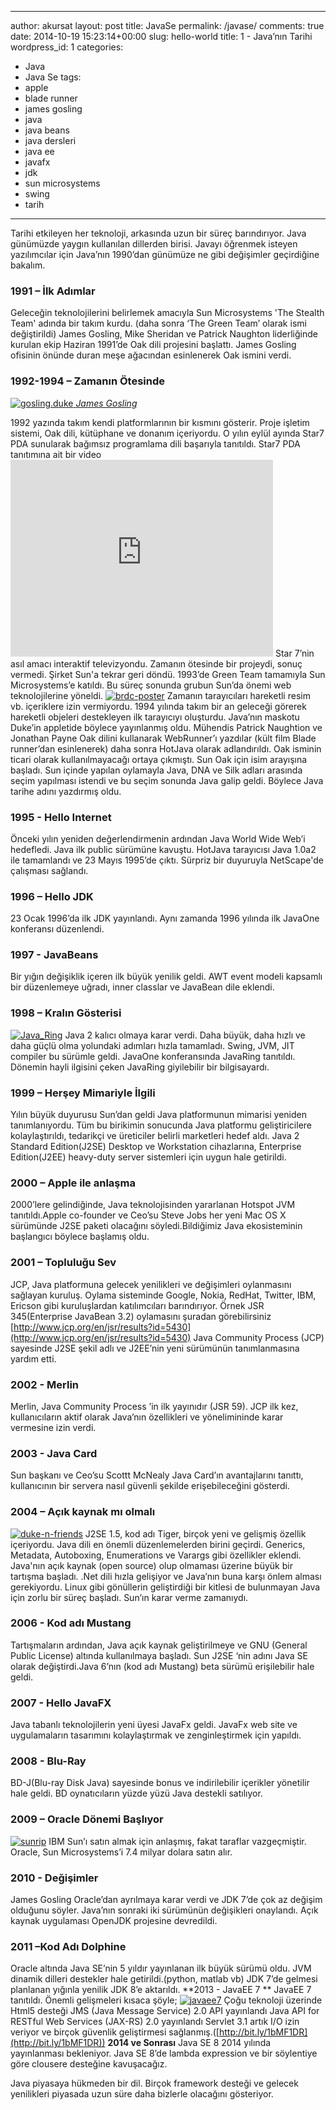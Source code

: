  ---
author: akursat
layout: post
title: JavaSe
permalink: /javase/
comments: true
date: 2014-10-19 15:23:14+00:00
slug: hello-world
title: 1 - Java’nın Tarihi
wordpress_id: 1
categories:
- Java
- Java Se
tags:
- apple
- blade runner
- james gosling
- java
- java beans
- java dersleri
- java ee
- javafx
- jdk
- sun microsystems
- swing
- tarih
---

Tarihi etkileyen her teknoloji, arkasında uzun bir süreç barındırıyor. Java günümüzde yaygın kullanılan dillerden birisi. Javayı öğrenmek isteyen yazılımcılar için Java’nın 1990’dan günümüze ne gibi değişimler geçirdiğine bakalım.


### **1991 – İlk Adımlar**

Geleceğin teknolojilerini belirlemek amacıyla Sun Microsystems 'The Stealth Team' adında bir takım kurdu. (daha sonra ‘The Green Team’ olarak ismi değiştirildi) James Gosling, Mike Sheridan ve Patrick Naughton liderliğinde kurulan ekip Haziran 1991’de Oak dili projesini başlattı. James Gosling ofisinin önünde duran meşe ağacından esinlenerek Oak ismini verdi.


### **1992-1994 – Zamanın Ötesinde**

[![gosling.duke](http://www.akursat.com/wp-content/uploads/2013/06/gosling.duke_.jpg)
 _James Gosling_](http://www.akursat.com/wp-content/uploads/2013/06/gosling.duke_.jpg)


1992 yazında takım kendi platformlarının bir kısmını gösterir. Proje işletim sistemi, Oak dili, kütüphane ve donanım içeriyordu. O yılın eylül ayında Star7 PDA sunularak bağımsız programlama dili başarıyla tanıtıldı.
 Star7 PDA tanıtımına ait bir video 
	<iframe width="420" height="315" src="https://www.youtube.com/embed/Ahg8OBYixL0" frameborder="0" allowfullscreen></iframe>
	Star 7’nin asıl amacı interaktif televizyondu. Zamanın ötesinde bir projeydi, sonuç vermedi. Şirket Sun'a tekrar geri döndü. 1993’de Green Team tamamıyla Sun Microsystems’e katıldı. Bu süreç sonunda grubun Sun’da önemi web teknolojilerine yöneldi.
  [![brdc-poster](http://www.akursat.com/wp-content/uploads/2013/06/brdc-poster.jpg)](http://www.akursat.com/wp-content/uploads/2013/06/brdc-poster.jpg) 
	Zamanın tarayıcıları hareketli resim vb. içeriklere izin vermiyordu. 1994 yılında takım bir an geleceği görerek hareketli objeleri destekleyen ilk tarayıcıyı oluşturdu. Java’nın maskotu Duke’in appletide böylece yayınlanmış oldu. Mühendis Patrick Naughtion ve Jonathan Payne Oak dilini kullanarak WebRunner’ı yazdılar (kült film Blade runner’dan esinlenerek) daha sonra HotJava olarak adlandırıldı. Oak isminin ticari olarak kullanılmayacağı ortaya çıkmıştı. Sun Oak için isim arayışına başladı. Sun içinde yapılan oylamayla Java, DNA ve Silk adları arasında seçim yapılması istendi ve bu seçim sonunda Java galip geldi. Böylece Java tarihe adını yazdırmış oldu.


### **1995 - Hello Internet**


Önceki yılın yeniden değerlendirmenin ardından Java World Wide Web’i hedefledi. Java ilk public sürümüne kavuştu. HotJava tarayıcısı Java 1.0a2 ile tamamlandı ve 23 Mayıs 1995’de çıktı. Sürpriz bir duyuruyla NetScape'de çalışması sağlandı.


### **1996 – Hello JDK**


23 Ocak 1996’da ilk JDK yayınlandı. Aynı zamanda 1996 yılında ilk JavaOne konferansı düzenlendi.


### **1997 - JavaBeans**


Bir yığın değişiklik içeren ilk büyük yenilik geldi. AWT event modeli kapsamlı bir düzenlemeye uğradı, inner classlar ve JavaBean dile eklendi.


### **1998 – Kralın Gösterisi**


[![Java_Ring](http://www.akursat.com/wp-content/uploads/2013/06/Java_Ring.jpg)](http://www.akursat.com/wp-content/uploads/2013/06/Java_Ring.jpg) Java 2 kalıcı olmaya karar verdi. Daha büyük, daha hızlı ve daha güçlü olma yolundaki adımları hızla tamamladı. Swing, JVM, JIT compiler bu sürümle geldi. JavaOne konferansında JavaRing tanıtıldı. Dönemin hayli ilgisini çeken JavaRing giyilebilir bir bilgisayardı.


### **1999 – Herşey Mimariyle İlgili**


Yılın büyük duyurusu Sun’dan geldi Java platformunun mimarisi yeniden tanımlanıyordu. Tüm bu birikimin sonucunda Java platformu geliştiricilere kolaylaştırıldı, tedarikçi ve üreticiler belirli marketleri hedef aldı. Java 2 Standard Edition(J2SE) Desktop ve Workstation cihazlarına, Enterprise Edition(J2EE) heavy-duty server sistemleri için uygun hale getirildi.


### **2000 – Apple ile anlaşma**


2000’lere gelindiğinde, Java teknolojisinden yararlanan Hotspot JVM tanıtıldı.Apple co-founder ve Ceo’su Steve Jobs her yeni Mac OS X sürümünde J2SE paketi olacağını söyledi.Bildiğimiz Java ekosisteminin başlangıcı böylece başlamış oldu.


### **2001 – Topluluğu Sev**


JCP, Java platformuna gelecek yenilikleri ve değişimleri oylanmasını sağlayan kuruluş. Oylama sisteminde Google, Nokia, RedHat, Twitter, IBM, Ericson gibi kuruluşlardan katılımcıları barındırıyor. Örnek JSR 345(Enterprise JavaBean 3.2) oylamasını şuradan görebilirsiniz [http://www.jcp.org/en/jsr/results?id=5430](http://www.jcp.org/en/jsr/results?id=5430) Java Community Process (JCP) sayesinde J2SE şekil adlı ve J2EE’nin yeni sürümünün tanımlanmasına yardım etti.


### **2002 - Merlin**


Merlin, Java Community Process ’in ilk yayınıdır (JSR 59). JCP ilk kez, kullanıcıların aktif olarak Java’nın özellikleri ve yönelimininde karar vermesine izin verdi.


### **2003 - Java Card**


Sun başkanı ve Ceo’su Scottt McNealy Java Card’ın avantajlarını tanıttı, kullanıcının bir servera nasıl güvenli şekilde erişebileceğini gösterdi.


### **2004 – Açık kaynak mı olmalı**


[![duke-n-friends](http://www.akursat.com/wp-content/uploads/2013/06/duke-n-friends.png)](http://www.akursat.com/wp-content/uploads/2013/06/duke-n-friends.png) 
J2SE 1.5, kod adı Tiger, birçok yeni ve gelişmiş özellik içeriyordu. Java dili en önemli düzenlemelerden birini geçirdi. Generics, Metadata, Autoboxing, Enumerations ve Varargs gibi özellikler eklendi. Java'nın açık kaynak (open source) olup olmaması üzerine büyük bir tartışma başladı. .Net dili hızla gelişiyor ve Java’nın buna karşı önlem alması gerekiyordu. Linux gibi gönüllerin geliştirdiği bir kitlesi de bulunmayan Java için zorlu bir süreç başladı. Sun’ın karar verme zamanıydı.


### **2006 - Kod adı Mustang**


Tartışmaların ardından, Java açık kaynak geliştirilmeye ve GNU (General Public License) altında kullanılmaya başladı. Sun J2SE ‘nin adını Java SE olarak değiştirdi.Java 6’nın (kod adı Mustang) beta sürümü erişilebilir hale geldi.


### **2007 - Hello JavaFX**


Java tabanlı teknolojilerin yeni üyesi JavaFx geldi. JavaFx web site ve uygulamaların tasarımını kolaylaştırmak ve zenginleştirmek için yapıldı.


### **2008 - Blu-Ray**


BD-J(Blu-ray Disk Java) sayesinde bonus ve indirilebilir içerikler yönetilir hale geldi. BD oynatıcıların yüzde yüzü Java destekli satılıyor.


### **2009 – Oracle Dönemi Başlıyor**


[![sunrip](http://www.akursat.com/wp-content/uploads/2013/06/sunrip.jpg)](http://www.akursat.com/wp-content/uploads/2013/06/sunrip.jpg) IBM Sun’ı satın almak için anlaşmış, fakat taraflar vazgeçmiştir. Oracle, Sun Microsystems’i 7.4 milyar dolara satın alır.


### **2010 - Değişimler**


James Gosling Oracle’dan ayrılmaya karar verdi ve JDK 7’de çok az değişim olduğunu söyler. Java’nın sonraki iki sürümünün değişikleri onaylandı. Açık kaynak uygulaması OpenJDK projesine devredildi.


### **2011 –Kod Adı Dolphine**


Oracle altında Java SE’nin 5 yıldır yayınlanan ilk büyük sürümü oldu. JVM dinamik dilleri destekler hale getirildi.(python, matlab vb) JDK 7’de gelmesi planlanan yığınla yenilik JDK 8’e aktarıldı. **2013 - JavaEE 7 ** JavaEE 7 tanıtıldı. Önemli gelişmeleri kısaca şöyle;
 [![javaee7](http://www.akursat.com/wp-content/uploads/2013/06/javaee7.png)](http://www.akursat.com/wp-content/uploads/2013/06/javaee7.png) 
 Çoğu teknoloji üzerinde Html5 desteği JMS (Java Message Service) 2.0 API yayınlandı Java API for RESTful Web Services (JAX-RS) 2.0 yayınlandı Servlet 3.1 artık I/O izin veriyor ve birçok güvenlik geliştirmesi sağlanmış.([http://bit.ly/1bMF1DR](http://bit.ly/1bMF1DR))                 **2014 ve Sonrası** Java SE 8 2014 yılında yayınlanması bekleniyor. Java SE 8’de lambda expression ve bir söylentiye göre clousere desteğine kavuşacağız.

Java piyasaya hükmeden bir dil. Birçok framework desteği ve gelecek yenilikleri piyasada uzun süre daha bizlerle olacağını gösteriyor.

